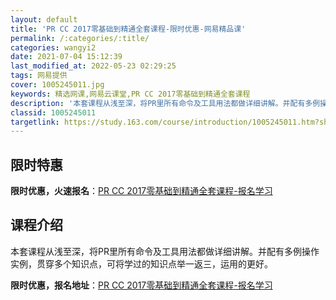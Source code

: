 ```yaml
---
layout: default
title: 'PR CC 2017零基础到精通全套课程-限时优惠-网易精品课'
permalink: /:categories/:title/
categories: wangyi2
date: 2021-07-04 15:12:39
last_modified_at: 2022-05-23 02:29:25
tags: 网易提供
cover: 1005245011.jpg
keywords: 精选网课,网易云课堂,PR CC 2017零基础到精通全套课程
description: '本套课程从浅至深，将PR里所有命令及工具用法都做详细讲解。并配有多例操作实例，贯穿多个知识点，可将学过的知识点举一返三，'
classid: 1005245011
targetlink: https://study.163.com/course/introduction/1005245011.htm?share=1&shareId=1025206652&utm_campaign=share&utm_medium=iphoneShare&utm_source=&utm_u=1025206652
---
```


## 限时特惠

**限时优惠，火速报名**：[PR CC 2017零基础到精通全套课程-报名学习](https://study.163.com/course/introduction/1005245011.htm?share=1&shareId=1025206652&utm_campaign=share&utm_medium=iphoneShare&utm_source=&utm_u=1025206652)

## 课程介绍

本套课程从浅至深，将PR里所有命令及工具用法都做详细讲解。并配有多例操作实例，贯穿多个知识点，可将学过的知识点举一返三，运用的更好。

**限时优惠，报名地址**：[PR CC 2017零基础到精通全套课程-报名学习](https://study.163.com/course/introduction/1005245011.htm?share=1&shareId=1025206652&utm_campaign=share&utm_medium=iphoneShare&utm_source=&utm_u=1025206652)

